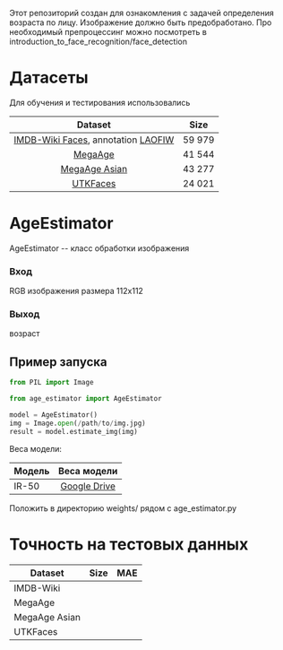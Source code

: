 Этот репозиторий создан для ознакомления с задачей определения возраста по лицу.
Изображение должно быть предобработано. Про необходимый препроцессинг можно посмотреть в introduction_to_face_recognition/face_detection

# Датасеты
Для обучения и тестирования использовались

|Dataset|Size|
|:-------:|:-----:|
|[IMDB-Wiki Faces](https://data.vision.ee.ethz.ch/cvl/rrothe/imdb-wiki/), annotation [LAOFIW](http://www.robots.ox.ac.uk/~vgg/data/laofiw/)|59 979|
|[MegaAge](http://mmlab.ie.cuhk.edu.hk/projects/MegaAge/)|41 544|
|[MegaAge Asian](http://mmlab.ie.cuhk.edu.hk/projects/MegaAge/)|43 277|
|[UTKFaces](https://susanqq.github.io/UTKFace/)|24 021|

# AgeEstimator
AgeEstimator -- класс обработки изображения
### Вход
RGB изображения размера 112x112
### Выход
возраст

## Пример запуска
```python
from PIL import Image

from age_estimator import AgeEstimator

model = AgeEstimator()
img = Image.open(/path/to/img.jpg)
result = model.estimate_img(img)
````

Веса модели:

|Модель|Веса модели| 
|------|:---------:|
|IR-50| [Google Drive](https://drive.google.com/file/d/1f1MAb8tYCrtY1bswp1iK7NaNTtDsI3ZW/view?usp=sharing)|

Положить в директорию weights/ рядом с age_estimator.py

# Точность на тестовых данных

|Dataset|Size|MAE|
|-----|----|---------|
|IMDB-Wiki|||
|MegaAge|||
|MegaAge Asian|||
|UTKFaces|||
